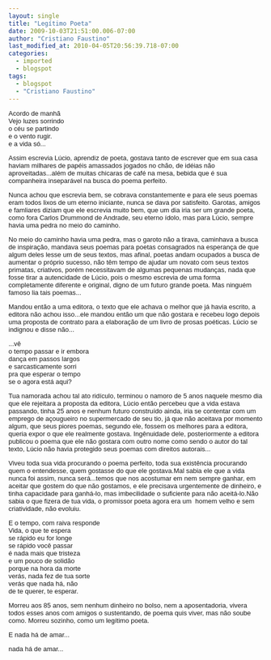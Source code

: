 ```yaml
---
layout: single
title: "Legítimo Poeta"
date: 2009-10-03T21:51:00.006-07:00
author: "Cristiano Faustino"
last_modified_at: 2010-04-05T20:56:39.718-07:00
categories:
  - imported
  - blogspot
tags:
  - blogspot
  - "Cristiano Faustino"
---
```


<div style="font-family: Verdana,sans-serif;"><span style="font-size: small;">Acordo de manhã


<div style="font-family: Verdana,sans-serif;"><span style="font-size: small;">Vejo luzes sorrindo


<div style="font-family: Verdana,sans-serif;"><span style="font-size: small;">o céu se partindo


<div style="font-family: Verdana,sans-serif;"><span style="font-size: small;">e o vento rugir.


<div style="font-family: Verdana,sans-serif;"><span style="font-size: small;">e a vida só...




Assim escrevia Lúcio, aprendiz de poeta, gostava tanto de escrever que em sua casa haviam milhares de papéis amassados jogados no chão, de idéias não aproveitadas...além de muitas chicaras de café na mesa, bebida que é sua companheira inseparável na busca do poema perfeito.



Nunca achou que escrevia bem, se cobrava constantemente e para ele seus poemas eram todos lixos de um eterno iniciante, nunca se dava por satisfeito. Garotas, amigos e famliares diziam que ele escrevia muito bem, que um dia iria ser um grande poeta, como fora Carlos Drummond de Andrade, seu eterno ídolo, mas para Lúcio, sempre havia uma pedra no meio do caminho.



No meio do caminho havia uma pedra, mas o garoto não a tirava, caminhava a busca de inspiração, mandava seus poemas para poetas consagrados na esperança de que algum deles lesse um de seus textos, mas afinal, poetas andam ocupados a busca de aumentar o próprio sucesso, não têm tempo de ajudar um novato com seus textos primatas, criativos, porém necessitavam de algumas pequenas mudanças, nada que fosse tirar a autencidade de Lúcio, pois o mesmo escrevia de uma forma completamente diferente e original, digno de um futuro grande poeta. Mas ninguém famoso lia tais poemas...



Mandou então a uma editora, o texto que ele achava o melhor que já havia escrito, a editora não achou isso...ele mandou então um que não gostara e recebeu logo depois uma proposta de contrato para a elaboração de um livro de prosas poéticas. Lúcio se indignou e disse não...



<div style="font-family: Verdana,sans-serif;"><span style="font-size: small;">...vê


<div style="font-family: Verdana,sans-serif;"><span style="font-size: small;">o tempo passar e ir embora


<div style="font-family: Verdana,sans-serif;"><span style="font-size: small;">dança em passos largos


<div style="font-family: Verdana,sans-serif;"><span style="font-size: small;">e sarcasticamente sorri


<div style="font-family: Verdana,sans-serif;"><span style="font-size: small;">pra que esperar o tempo


<div style="font-family: Verdana,sans-serif;"><span style="font-size: small;">se o agora está aqui?




Tua namorada achou tal ato ridículo, terminou o namoro de 5 anos naquele mesmo dia que ele rejeitara a proposta da editora, Lúcio então percebeu que a vida estava passando, tinha 25 anos e nenhum futuro construído ainda, iria se contentar com um emprego de açougueiro no supermercado de seu tio, já que não aceitava por momento algum, que seus piores poemas, segundo ele, fossem os melhores para a editora, queria expor o que ele realmente gostava. Ingênuidade dele, posteriormente a editora publicou o poema que ele não gostara com outro nome como sendo o autor do tal texto, Lúcio não havia protegido seus poemas com direitos autorais...



Viveu toda sua vida procurando o poema perfeito, toda sua existência procurando quem o entendesse, quem gostasse do que ele gostava.Mal sabia ele que a vida nunca foi assim, nunca será...temos que nos acostumar em nem sempre ganhar, em aceitar que gostem do que não gostamos, e ele precisava urgentemente de dinheiro, e tinha capacidade para ganhá-lo, mas imbecilidade o suficiente para não aceitá-lo.Não sabia o que fizera de tua vida, o promissor poeta agora era um  homem velho e sem criatividade, não evoluiu.

<span style="font-size: small;">



<div style="font-family: Verdana,sans-serif;"><span style="font-size: small;">E o tempo, com raiva responde


<div style="font-family: Verdana,sans-serif;"><span style="font-size: small;">Vida, o que te espera


<div style="font-family: Verdana,sans-serif;"><span style="font-size: small;">se rápido eu for longe


<div style="font-family: Verdana,sans-serif;"><span style="font-size: small;">se rápido você passar


<div style="font-family: Verdana,sans-serif;"><span style="font-size: small;">é nada mais que tristeza


<div style="font-family: Verdana,sans-serif;"><span style="font-size: small;">e um pouco de solidão


<div style="font-family: Verdana,sans-serif;"><span style="font-size: small;">porque na hora da morte


<div style="font-family: Verdana,sans-serif;"><span style="font-size: small;">verás, nada fez de tua sorte


<div style="font-family: Verdana,sans-serif;"><span style="font-size: small;">verás que nada há, não


<div style="font-family: Verdana,sans-serif;"><span style="font-size: small;">de te querer, te esperar.




Morreu aos 85 anos, sem nenhum dinheiro no bolso, nem a aposentadoria, vivera todos esses anos com amigos o sustentando, de poema quis viver, mas não soube como. Morreu sozinho, como um legítimo poeta.



<div style="font-family: Verdana,sans-serif;">E nada há de amar...


<span style="font-family: Verdana,sans-serif;">nada há de amar...